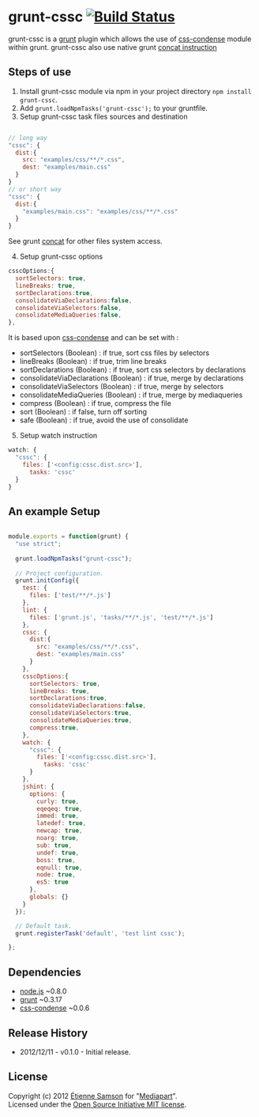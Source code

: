 # grunt-cssc [![Build Status](https://travis-ci.org/mediapart/grunt-cssc.png)](https://travis-ci.org/mediapart/grunt-cssc)

grunt-cssc is a [grunt](https://github.com/gruntjs/grunt) plugin which allows the use of [css-condense](https://github.com/rstacruz/css-condense) module within grunt.
grunt-cssc also use native grunt [concat instruction](https://github.com/gruntjs/grunt/blob/master/docs/task_concat.md)


## Steps of use

1. Install grunt-cssc module via npm in your project directory `npm install grunt-cssc`.
2. Add `grunt.loadNpmTasks('grunt-cssc');` to your gruntfile.
3. Setup grunt-cssc task files sources and destination  

```javascript

// long way
"cssc": {
  dist:{
    src: "examples/css/**/*.css",
    dest: "examples/main.css"
  }
}
// or short way
"cssc": {
  dist:{
    "examples/main.css": "examples/css/**/*.css"
  }
}
```
See grunt [concat](https://github.com/gruntjs/grunt/blob/master/docs/task_concat.md) for other files system access.

4. Setup grunt-cssc options  

```javascript
csscOptions:{
  sortSelectors: true,
  lineBreaks: true,
  sortDeclarations:true,
  consolidateViaDeclarations:false,
  consolidateViaSelectors:false,
  consolidateMediaQueries:false,
},

```
It is based upon [css-condense](https://github.com/rstacruz/css-condense#command-line-usage) and can be set with :

* sortSelectors (Boolean) : if true, sort css files by selectors
* lineBreaks (Boolean) : if true, trim line breaks
* sortDeclarations (Boolean) : if true, sort css selectors by declarations
* consolidateViaDeclarations (Boolean) : if true, merge by declarations
* consolidateViaSelectors (Boolean) : if true, merge by selectors
* consolidateMediaQueries (Boolean) : if true, merge by mediaqueries
* compress (Boolean) : if true, compress the file
* sort (Boolean) : if false, turn off sorting
* safe (Boolean) : if true, avoid the use of consolidate

5. Setup watch instruction  

```javascript
watch: {
  "cssc": {
    files: ['<config:cssc.dist.src>'],
      tasks: 'cssc'
  }
}
```

## An example Setup

```javascript

module.exports = function(grunt) {
  "use strict";
  
  grunt.loadNpmTasks("grunt-cssc");
  
  // Project configuration.
  grunt.initConfig({
    test: {
      files: ['test/**/*.js']
    },
    lint: {
      files: ['grunt.js', 'tasks/**/*.js', 'test/**/*.js']
    },
    cssc: {
      dist:{
        src: "examples/css/**/*.css",
        dest: "examples/main.css"
      }
    },
    csscOptions:{
      sortSelectors: true,
      lineBreaks: true,
      sortDeclarations:true,
      consolidateViaDeclarations:false,
      consolidateViaSelectors:true,
      consolidateMediaQueries:true,
      compress:true,
    },
    watch: {
      "cssc": {
        files: ['<config:cssc.dist.src>'],
          tasks: 'cssc'
      }
    },
    jshint: {
      options: {
        curly: true,
        eqeqeq: true,
        immed: true,
        latedef: true,
        newcap: true,
        noarg: true,
        sub: true,
        undef: true,
        boss: true,
        eqnull: true,
        node: true,
        es5: true
      },
      globals: {}
    }
  });

  // Default task.
  grunt.registerTask('default', 'test lint cssc');

};

```

## Dependencies
* [node.js](http://nodejs.org/) ~0.8.0
* [grunt](https://github.com/gruntjs/grunt) ~0.3.17
* [css-condense](https://github.com/rstacruz/css-condense) ~0.0.6

## Release History

* 2012/12/11 - v0.1.0 - Initial release.

## License
Copyright (c) 2012 [Étienne Samson](https://github.com/etiennesamson) for "[Mediapart](https://github.com/mediapart)".  
Licensed under the [Open Source Initiative MIT license](http://opensource.org/licenses/MIT).